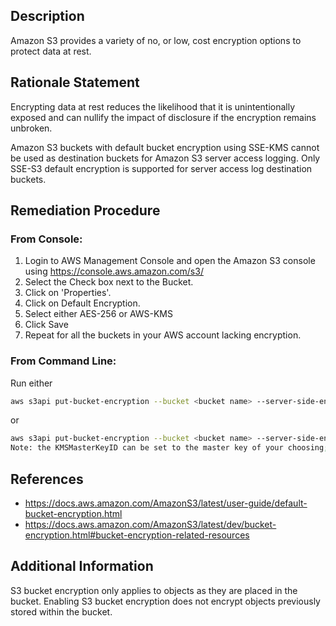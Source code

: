 ## Description
Amazon S3 provides a variety of no, or low, cost encryption options to protect data at rest.

## Rationale Statement
Encrypting data at rest reduces the likelihood that it is unintentionally exposed and can nullify the impact of disclosure if the encryption remains unbroken.

Amazon S3 buckets with default bucket encryption using SSE-KMS cannot be used as destination buckets for Amazon S3 server access logging. Only SSE-S3 default encryption is supported for server access log destination buckets.

## Remediation Procedure

### From Console:
1. Login to AWS Management Console and open the Amazon S3 console using https://console.aws.amazon.com/s3/
1. Select the Check box next to the Bucket.
1. Click on 'Properties'.
1. Click on Default Encryption.
1. Select either AES-256 or AWS-KMS
1. Click Save
1. Repeat for all the buckets in your AWS account lacking encryption.

### From Command Line:
Run either
```bash
aws s3api put-bucket-encryption --bucket <bucket name> --server-side-encryption-configuration '{"Rules": [{"ApplyServerSideEncryptionByDefault": {"SSEAlgorithm": "AES256"}}]}'
```
or
```bash
aws s3api put-bucket-encryption --bucket <bucket name> --server-side-encryption-configuration '{"Rules": [{"ApplyServerSideEncryptionByDefault": {"SSEAlgorithm": "aws:kms","KMSMasterKeyID": "aws/s3"}}]}'
Note: the KMSMasterKeyID can be set to the master key of your choosing; aws/s3 is an AWS preconfigured default.
```

## References
- https://docs.aws.amazon.com/AmazonS3/latest/user-guide/default-bucket-encryption.html
- https://docs.aws.amazon.com/AmazonS3/latest/dev/bucket-encryption.html#bucket-encryption-related-resources

## Additional Information
S3 bucket encryption only applies to objects as they are placed in the bucket. Enabling S3 bucket encryption does not encrypt objects previously stored within the bucket.

